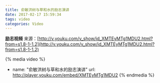 ```yaml
---
title: 俞敏洪树与草和水的励志演讲
date: 2017-02-17 15:59:34
tags: video
categories: Video
---
```

**励志视频**
来源：[http://v.youku.com/v_show/id_XMTEyMTg1MDU2.html?from=s1.8-1-1.2](http://v.youku.com/v_show/id_XMTEyMTg1MDU2.html?from=s1.8-1-1.2)
<!--more-->

{% media video %}
- name: "俞敏洪树与草和水的励志演讲"
  url: http://player.youku.com/embed/XMTEyMTg1MDU2
{% endmedia %}

